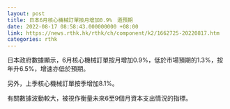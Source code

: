 ```yaml
---
layout: post
title: 日本6月核心機械訂單按月增加0.9%　遜預期
date: 2022-08-17 08:58:43.000000000 +08:00
link: https://news.rthk.hk/rthk/ch/component/k2/1662725-20220817.htm
categories: rthk
---
```


日本政府數據顯示，6月核心機械訂單按月增加0.9%，低於市場預期的1.3%，按年升6.5%，增速亦低於預期。

另外，上季核心機械訂單按季增加8.1%。

有關數據波動較大，被視作衡量未來6至9個月資本支出情況的指標。

